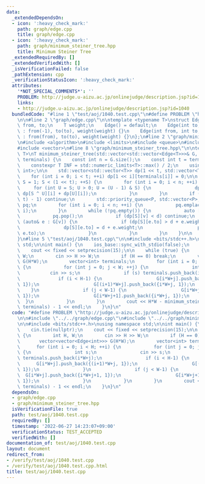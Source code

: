 ```yaml
---
data:
  _extendedDependsOn:
  - icon: ':heavy_check_mark:'
    path: graph/edge.cpp
    title: graph/edge.cpp
  - icon: ':heavy_check_mark:'
    path: graph/minimum_steiner_tree.hpp
    title: Minimum Steiner Tree
  _extendedRequiredBy: []
  _extendedVerifiedWith: []
  _isVerificationFailed: false
  _pathExtension: cpp
  _verificationStatusIcon: ':heavy_check_mark:'
  attributes:
    '*NOT_SPECIAL_COMMENTS*': ''
    PROBLEM: http://judge.u-aizu.ac.jp/onlinejudge/description.jsp?id=1040
    links:
    - http://judge.u-aizu.ac.jp/onlinejudge/description.jsp?id=1040
  bundledCode: "#line 1 \"test/aoj/1040.test.cpp\"\n#define PROBLEM \"http://judge.u-aizu.ac.jp/onlinejudge/description.jsp?id=1040\"\
    \n\n#line 2 \"graph/edge.cpp\"\n\ntemplate <typename T>\nstruct Edge {\n    int\
    \ from, to;\n    T weight;\n    Edge() = default;\n    Edge(int to, T weight)\
    \ : from(-1), to(to), weight(weight) {}\n    Edge(int from, int to, T weight)\
    \ : from(from), to(to), weight(weight) {}\n};\n#line 2 \"graph/minimum_steiner_tree.hpp\"\
    \n#include <algorithm>\n#include <limits>\n#include <queue>\n#include <utility>\n\
    #include <vector>\n#line 8 \"graph/minimum_steiner_tree.hpp\"\n\ntemplate <typename\
    \ T>\nT minimum_steiner_tree(std::vector<std::vector<Edge<T>>>& G, std::vector<int>&\
    \ terminals) {\n    const int n = G.size();\n    const int t = terminals.size();\n\
    \    constexpr T INF = std::numeric_limits<T>::max() / 2;\n    using P = std::pair<T,\
    \ int>;\n\n    std::vector<std::vector<T>> dp(1 << t, std::vector<T>(n, INF));\n\
    \    for (int i = 0; i < t; ++i) dp[1 << i][terminals[i]] = 0;\n\n    for (int\
    \ S = 1; S < (1 << t); ++S) {\n        for (int i = 0; i < n; ++i) {\n       \
    \     for (int U = S; U > 0; U = (U - 1) & S) {\n                dp[S][i] = std::min(dp[S][i],\
    \ dp[S ^ U][i] + dp[U][i]);\n            }\n        }\n        if (S == (1 <<\
    \ t) - 1) continue;\n        std::priority_queue<P, std::vector<P>, std::greater<>>\
    \ pq;\n        for (int i = 0; i < n; ++i) {\n            pq.emplace(dp[S][i],\
    \ i);\n        }\n        while (!pq.empty()) {\n            auto [d, v] = pq.top();\n\
    \            pq.pop();\n            if (dp[S][v] < d) continue;\n            for\
    \ (auto& e : G[v]) {\n                if (dp[S][e.to] > d + e.weight) {\n    \
    \                dp[S][e.to] = d + e.weight;\n                    pq.emplace(dp[S][e.to],\
    \ e.to);\n                }\n            }\n        }\n    }\n\n    return dp.back()[terminals[0]];\n\
    }\n#line 5 \"test/aoj/1040.test.cpp\"\n\n#include <bits/stdc++.h>\nusing namespace\
    \ std;\n\nint main() {\n    ios_base::sync_with_stdio(false);\n    cin.tie(nullptr);\n\
    \    cout << fixed << setprecision(15);\n\n    while (true) {\n        int H,\
    \ W;\n        cin >> H >> W;\n        if (H == 0) break;\n        vector<vector<Edge<int>>>\
    \ G(H*W);\n        vector<int> terminals;\n        for (int i = 0; i < H; ++i)\
    \ {\n            for (int j = 0; j < W; ++j) {\n                int s;\n     \
    \           cin >> s;\n                if (s) terminals.push_back(i*W+j);\n  \
    \              if (i < H-1) {\n                    G[i*W+j].push_back({(i+1)*W+j,\
    \ 1});\n                    G[(i+1)*W+j].push_back({i*W+j, 1});\n            \
    \    }\n                if (j < W-1) {\n                    G[i*W+j].push_back({i*W+j+1,\
    \ 1});\n                    G[i*W+j+1].push_back({i*W+j, 1});\n              \
    \  }\n            }\n        }\n        cout << H*W - minimum_steiner_tree(G,\
    \ terminals) - 1 << endl;\n    }\n}\n"
  code: "#define PROBLEM \"http://judge.u-aizu.ac.jp/onlinejudge/description.jsp?id=1040\"\
    \n\n#include \"../../graph/edge.cpp\"\n#include \"../../graph/minimum_steiner_tree.hpp\"\
    \n\n#include <bits/stdc++.h>\nusing namespace std;\n\nint main() {\n    ios_base::sync_with_stdio(false);\n\
    \    cin.tie(nullptr);\n    cout << fixed << setprecision(15);\n\n    while (true)\
    \ {\n        int H, W;\n        cin >> H >> W;\n        if (H == 0) break;\n \
    \       vector<vector<Edge<int>>> G(H*W);\n        vector<int> terminals;\n  \
    \      for (int i = 0; i < H; ++i) {\n            for (int j = 0; j < W; ++j)\
    \ {\n                int s;\n                cin >> s;\n                if (s)\
    \ terminals.push_back(i*W+j);\n                if (i < H-1) {\n              \
    \      G[i*W+j].push_back({(i+1)*W+j, 1});\n                    G[(i+1)*W+j].push_back({i*W+j,\
    \ 1});\n                }\n                if (j < W-1) {\n                  \
    \  G[i*W+j].push_back({i*W+j+1, 1});\n                    G[i*W+j+1].push_back({i*W+j,\
    \ 1});\n                }\n            }\n        }\n        cout << H*W - minimum_steiner_tree(G,\
    \ terminals) - 1 << endl;\n    }\n}\n"
  dependsOn:
  - graph/edge.cpp
  - graph/minimum_steiner_tree.hpp
  isVerificationFile: true
  path: test/aoj/1040.test.cpp
  requiredBy: []
  timestamp: '2022-06-27 14:23:07+09:00'
  verificationStatus: TEST_ACCEPTED
  verifiedWith: []
documentation_of: test/aoj/1040.test.cpp
layout: document
redirect_from:
- /verify/test/aoj/1040.test.cpp
- /verify/test/aoj/1040.test.cpp.html
title: test/aoj/1040.test.cpp
---
```

